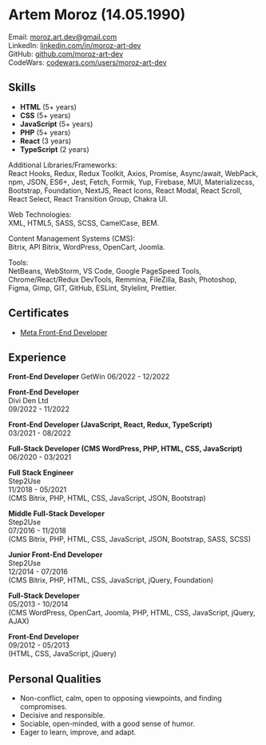 # Artem Moroz (14.05.1990)

Email: moroz.art.dev@gmail.com  
LinkedIn: [linkedin.com/in/moroz-art-dev](https://www.linkedin.com/in/moroz-art-dev/)  
GitHub: [github.com/moroz-art-dev](https://github.com/moroz-art-dev/)  
CodeWars: [codewars.com/users/moroz-art-dev](https://www.codewars.com/users/moroz-art-dev/)

## Skills

- **HTML** (5+ years)
- **CSS** (5+ years)
- **JavaScript** (5+ years)
- **PHP** (5+ years)
- **React** (3 years)
- **TypeScript** (2 years)

Additional Libraries/Frameworks:  
React Hooks, Redux, Redux Toolkit, Axios, Promise, Async/await, WebPack, npm, JSON, ES6+, Jest, Fetch, Formik, Yup, Firebase, MUI, Materializecss, Bootstrap, Foundation, NextJS, React Icons, React Modal, React Scroll, React Select, React Transition Group, Chakra UI.

Web Technologies:  
XML, HTML5, SASS, SCSS, CamelCase, BEM.

Content Management Systems (CMS):  
Bitrix, API Bitrix, WordPress, OpenCart, Joomla.

Tools:  
NetBeans, WebStorm, VS Code, Google PageSpeed Tools, Chrome/React/Redux DevTools, Remmina, FileZilla, Bash, Photoshop, Figma, Gimp, GIT, GitHub, ESLint, Stylelint, Prettier.

## Certificates

- [Meta Front-End Developer](https://www.coursera.org/account/accomplishments/specialization/certificate/H7PBQH8AWD6W)

## Experience

**Front-End Developer** 
GetWin
06/2022 - 12/2022

**Front-End Developer**  
Divi Den Ltd  
09/2022 - 11/2022

**Front-End Developer (JavaScript, React, Redux, TypeScript)**  
03/2021 - 08/2022

**Full-Stack Developer (CMS WordPress, PHP, HTML, CSS, JavaScript)**  
06/2020 - 03/2021

**Full Stack Engineer**  
Step2Use  
11/2018 - 05/2021  
(CMS Bitrix, PHP, HTML, CSS, JavaScript, JSON, Bootstrap)

**Middle Full-Stack Developer**  
Step2Use  
07/2016 - 11/2018  
(CMS Bitrix, PHP, HTML, CSS, JavaScript, JSON, Bootstrap, SASS, SCSS)

**Junior Front-End Developer**  
Step2Use  
12/2014 - 07/2016  
(CMS Bitrix, PHP, HTML, CSS, JavaScript, jQuery, Foundation)

**Full-Stack Developer**  
05/2013 - 10/2014  
(CMS WordPress, OpenCart, Joomla, PHP, HTML, CSS, JavaScript, jQuery, AJAX)

**Front-End Developer**  
09/2012 - 05/2013  
(HTML, CSS, JavaScript, jQuery)

## Personal Qualities

- Non-conflict, calm, open to opposing viewpoints, and finding compromises.
- Decisive and responsible.
- Sociable, open-minded, with a good sense of humor.
- Eager to learn, improve, and adapt.
